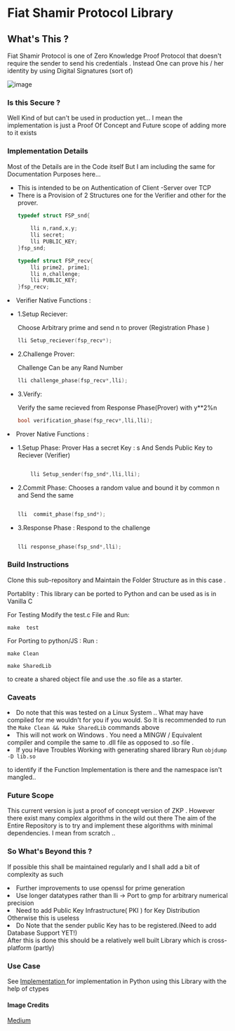 # Fiat Shamir Protocol Library

<h2>What's This  ?  </h2>

Fiat Shamir Protocol is one of Zero Knowledge Proof Protocol that doesn't require the sender to send his credentials . Instead One can prove his / her identity 
by using Digital Signatures (sort of)

![image](https://github.com/AjayBadrinath/Cryptography/assets/92035508/f22bd052-83c5-4499-9055-af5841ca9f29)


<h3>Is this Secure ?</h3>

Well Kind of but can't be used in production yet... I mean the implementation is just a Proof Of Concept and Future scope of adding more to it exists




<h3>Implementation Details </h3>

Most of the Details are in the Code itself But I am including the same for Documentation Purposes here...


<ul>
  <li>
    This is intended to be on Authentication of Client -Server over TCP 
  </li>
  <li>
    There is a Provision of 2 Structures  one for the Verifier and other for the prover.

    
  </li>
  
```C
typedef struct FSP_snd{
	
	lli n,rand,x,y;
	lli secret;
	lli PUBLIC_KEY;
}fsp_snd;
```

```C
typedef struct FSP_recv{
	lli prime2, prime1;
	lli n,challenge;
	lli PUBLIC_KEY;
}fsp_recv;
```
</ul>
<li>
  Verifier Native Functions :
</li>

<ul>
  <li>
 
1.Setup Reciever:

Choose Arbitrary prime and send n to prover (Registration Phase )

  
  </li>

  ```C
lli Setup_reciever(fsp_recv*);
```
  <li>
  
2.Challenge Prover:

Challenge Can be any Rand Number

  </li>

  ```C
lli challenge_phase(fsp_recv*,lli);
```

  <li>
    
3.Verify:

Verify the same recieved from Response Phase(Prover) with y**2%n
    
  </li>

  
```C
bool verification_phase(fsp_recv*,lli,lli);
```


  
</ul>






<li>
  Prover Native Functions :
  
  <ul>
  <li>
    
  1.Setup Phase:
		 Prover Has a secret Key : s 
		 And Sends Public Key to Reciever (Verifier)

   
  </li>
    
```C

    lli Setup_sender(fsp_snd*,lli,lli);
 ```
  <li>
    
2.Commit Phase:
		Chooses a random value and bound it by common n and Send the same 
 
  </li>
  
```C

lli  commit_phase(fsp_snd*);

```
  <li>
    
3.Response Phase :
		Respond to the challenge
  
  </li>

```C

lli response_phase(fsp_snd*,lli);

```

  </ul>
</li>




</ul>
  
</ul>

### Build Instructions 

Clone this sub-repository and Maintain the Folder Structure as in this case .

Portablity : This  library can be ported to Python and can be used as is in  Vanilla C

 For Testing Modify the test.c File and Run:
 ```make
make  test
```

 For Porting to python/JS  : Run  : 
 
 ```make
make Clean
```

 ```make 
 make SharedLib
```
  to create a shared object file  and use the .so file as a starter.

### Caveats 

<li>
  Do note  that this was tested on a Linux System .. What may have compiled for me wouldn't for you if you would. So It is recommended to run the <code>Make Clean && Make SharedLib</code> commands above 
</li>


<li>
    This will not work on Windows . You need a MINGW / Equivalent compiler and compile the same to .dll file as opposed to .so file .
</li>


<li>
 If you Have Troubles Working with generating shared library Run 
  <code>objdump -D lib.so </code> 
  
  to identify if the Function Implementation is there and the namespace isn't mangled..
</li>

### Future Scope 

This current version is just a proof of concept version of ZKP . However there exist many complex algorithms in the wild out there
The aim of the Entire Repository is to try and implement these algorithms with minimal dependencies.
I mean from scratch .. 

### So What's Beyond this ?

If possible this shall be maintained regularly and I shall add a bit of complexity as such 
<li>
Further improvements to use openssl for prime generation
</li>
<li>
Use longer datatypes rather than lli -> Port to gmp for arbitrary numerical precision
</li>
<li>
Need to add Public Key Infrastructure( PKI ) for Key Distribution  Otherwise this is useless
</li>
<li>
Do Note that the sender public Key has to be registered.(Need to add Database Support YET!)
</li>
After this is done this should be a relatively well built Library which is cross-platform (partly)

### Use Case 

See <a href="https://github.com/AjayBadrinath/Cryptography/tree/main/ZKP/Implementation"> Implementation </a>
for implementation in Python using this Library with the help of ctypes

#### Image Credits
<a href="https://medium.com/asecuritysite-when-bob-met-alice/feige-fiat-shamir-and-zero-knowledge-proof-cdd2a972237c"> Medium </a>
